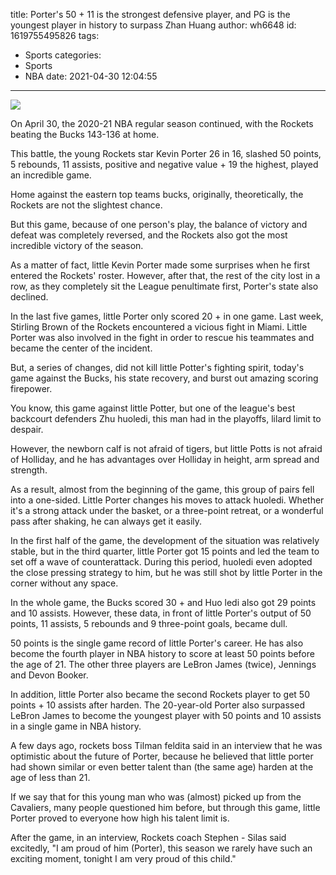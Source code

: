 title: Porter's 50 + 11 is the strongest defensive player, and PG is the youngest player in history to surpass Zhan Huang
author: wh6648
id: 1619755495826
tags: 
- Sports
categories: 
- Sports
- NBA
date: 2021-04-30 12:04:55
---
![](https://p8.itc.cn/q_70/images01/20210430/35afa7eb89814774a80ff66f472903e7.jpeg)


On April 30, the 2020-21 NBA regular season continued, with the Rockets beating the Bucks 143-136 at home.

This battle, the young Rockets star Kevin Porter 26 in 16, slashed 50 points, 5 rebounds, 11 assists, positive and negative value + 19 the highest, played an incredible game.

Home against the eastern top teams bucks, originally, theoretically, the Rockets are not the slightest chance.

But this game, because of one person's play, the balance of victory and defeat was completely reversed, and the Rockets also got the most incredible victory of the season.

As a matter of fact, little Kevin Porter made some surprises when he first entered the Rockets' roster. However, after that, the rest of the city lost in a row, as they completely sit the League penultimate first, Porter's state also declined.

In the last five games, little Porter only scored 20 + in one game. Last week, Stirling Brown of the Rockets encountered a vicious fight in Miami. Little Porter was also involved in the fight in order to rescue his teammates and became the center of the incident.

But, a series of changes, did not kill little Potter's fighting spirit, today's game against the Bucks, his state recovery, and burst out amazing scoring firepower.

You know, this game against little Potter, but one of the league's best backcourt defenders Zhu huoledi, this man had in the playoffs, lilard limit to despair.

However, the newborn calf is not afraid of tigers, but little Potts is not afraid of Holliday, and he has advantages over Holliday in height, arm spread and strength.

As a result, almost from the beginning of the game, this group of pairs fell into a one-sided. Little Porter changes his moves to attack huoledi. Whether it's a strong attack under the basket, or a three-point retreat, or a wonderful pass after shaking, he can always get it easily.

In the first half of the game, the development of the situation was relatively stable, but in the third quarter, little Porter got 15 points and led the team to set off a wave of counterattack. During this period, huoledi even adopted the close pressing strategy to him, but he was still shot by little Porter in the corner without any space.

In the whole game, the Bucks scored 30 + and Huo ledi also got 29 points and 10 assists. However, these data, in front of little Porter's output of 50 points, 11 assists, 5 rebounds and 9 three-point goals, became dull.

50 points is the single game record of little Porter's career. He has also become the fourth player in NBA history to score at least 50 points before the age of 21. The other three players are LeBron James (twice), Jennings and Devon Booker.

In addition, little Porter also became the second Rockets player to get 50 points + 10 assists after harden. The 20-year-old Porter also surpassed LeBron James to become the youngest player with 50 points and 10 assists in a single game in NBA history.

A few days ago, rockets boss Tilman feldita said in an interview that he was optimistic about the future of Porter, because he believed that little porter had shown similar or even better talent than (the same age) harden at the age of less than 21.

If we say that for this young man who was (almost) picked up from the Cavaliers, many people questioned him before, but through this game, little Porter proved to everyone how high his talent limit is.

After the game, in an interview, Rockets coach Stephen - Silas said excitedly, "I am proud of him (Porter), this season we rarely have such an exciting moment, tonight I am very proud of this child."

